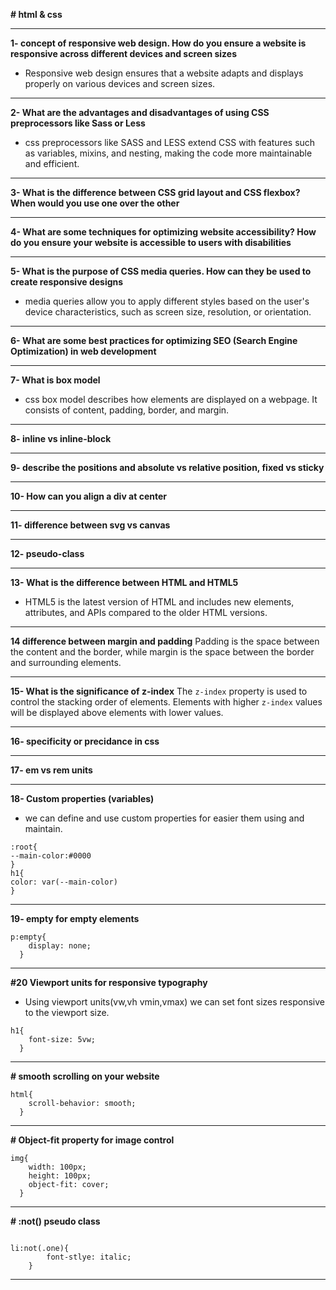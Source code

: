 **# html & css**

------------------------------------------
**1- concept of responsive web design. How do you ensure a website is responsive across different devices and screen sizes**
*  Responsive web design ensures that a website adapts and displays properly on various devices and screen sizes.

------------------------------------------
**2- What are the advantages and disadvantages of using CSS preprocessors like Sass or Less**
* css preprocessors like SASS and LESS extend CSS with features such as variables, mixins, and nesting, making the code more 
  maintainable and efficient.
   
------------------------------------------
**3- What is the difference between CSS grid layout and CSS flexbox? When would you use one over the other**
  
------------------------------------------
**4- What are some techniques for optimizing website accessibility? How do you ensure your website is accessible to users with 
     disabilities**
  
------------------------------------------
**5- What is the purpose of CSS media queries. How can they be used to create responsive designs**
* media queries allow you to apply different styles based on the user's device characteristics, such as screen size, resolution, or 
   orientation.
  
------------------------------------------

**6- What are some best practices for optimizing SEO (Search Engine Optimization) in web development**
  
------------------------------------------
**7- What is box model**
* css box model describes how elements are displayed on a webpage. It consists of content, padding, border, and margin.
   
------------------------------------------
**8- inline vs inline-block**
  
------------------------------------------
**9- describe the positions and  absolute vs relative position, fixed vs sticky**
  
------------------------------------------
**10- How can you align a div at center**
  
------------------------------------------
**11- difference between svg vs canvas**
  
------------------------------------------
**12- pseudo-class**
  
------------------------------------------
**13- What is the difference between HTML and HTML5**
* HTML5 is the latest version of HTML and includes new elements, attributes, and APIs compared to the older HTML versions.
   
------------------------------------------
**14 difference between margin and padding**
  Padding is the space between the content and the border, while margin is the space between the border and surrounding elements.
  
------------------------------------------
**15- What is the significance of z-index**
   The `z-index` property is used to control the stacking order of elements. Elements with higher `z-index` values will be displayed above elements with lower values.
   
------------------------------------------
**16- specificity or precidance in css** 
  
------------------------------------------
**17- em vs rem units**
  
------------------------------------------

**18- Custom properties (variables)**
* we can define and use custom properties for easier them using and maintain.
  
```
:root{
--main-color:#0000
}
h1{
color: var(--main-color)
}
```

------------------------------------------

**19- empty for empty elements**
```
p:empty{
    display: none;
  }
```
------------------------------------------


**#20 Viewport units for responsive typography**
* Using viewport units(vw,vh vmin,vmax) we can set font sizes responsive to the viewport size.
```  
h1{
    font-size: 5vw;
  }
```  

------------------------------------------


**# smooth scrolling on your website**
```
html{
    scroll-behavior: smooth;
  }
```
------------------------------------------

**# Object-fit property for image control**
```
img{
    width: 100px; 
    height: 100px;
    object-fit: cover;
  }
```

------------------------------------------

 **# :not() pseudo class** 
```
 
li:not(.one){
        font-stlye: italic;
    }
```

------------------------------------------
  

